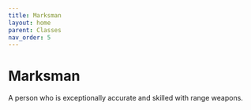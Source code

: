 ```yaml
---
title: Marksman
layout: home
parent: Classes
nav_order: 5
---
```


# Marksman
A person who is exceptionally accurate and skilled with range weapons.